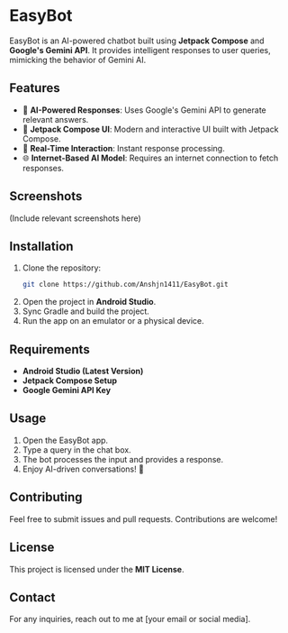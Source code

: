# EasyBot

EasyBot is an AI-powered chatbot built using **Jetpack Compose** and **Google's Gemini API**. It provides intelligent responses to user queries, mimicking the behavior of Gemini AI.

## Features
- 💬 **AI-Powered Responses**: Uses Google's Gemini API to generate relevant answers.
- 🎨 **Jetpack Compose UI**: Modern and interactive UI built with Jetpack Compose.
- 🔄 **Real-Time Interaction**: Instant response processing.
- 🌐 **Internet-Based AI Model**: Requires an internet connection to fetch responses.

## Screenshots
(Include relevant screenshots here)

## Installation
1. Clone the repository:
   ```sh
   git clone https://github.com/Anshjn1411/EasyBot.git
   ```
2. Open the project in **Android Studio**.
3. Sync Gradle and build the project.
4. Run the app on an emulator or a physical device.

## Requirements
- **Android Studio (Latest Version)**
- **Jetpack Compose Setup**
- **Google Gemini API Key**

## Usage
1. Open the EasyBot app.
2. Type a query in the chat box.
3. The bot processes the input and provides a response.
4. Enjoy AI-driven conversations! 🤖

## Contributing
Feel free to submit issues and pull requests. Contributions are welcome!

## License
This project is licensed under the **MIT License**.

## Contact
For any inquiries, reach out to me at [your email or social media].
